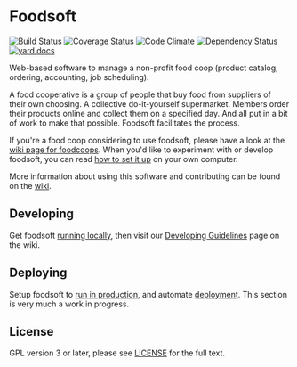 Foodsoft
=========
[![Build Status](https://travis-ci.org/foodcoops/foodsoft.png?branch=master)](https://travis-ci.org/foodcoops/foodsoft)
[![Coverage Status](https://coveralls.io/repos/foodcoops/foodsoft/badge.png?branch=master)](https://coveralls.io/r/foodcoops/foodsoft?branch=master)
[![Code Climate](https://codeclimate.com/github/foodcoops/foodsoft.png)](https://codeclimate.com/github/foodcoops/foodsoft)
[![Dependency Status](https://gemnasium.com/foodcoops/foodsoft.png)](https://gemnasium.com/foodcoops/foodsoft)
[![yard docs](http://b.repl.ca/v1/yard-docs-blue.png)](http://rubydoc.info/github/foodcoops/foodsoft/frames)

Web-based software to manage a non-profit food coop (product catalog, ordering, accounting, job scheduling).

A food cooperative is a group of people that buy food from suppliers of their own choosing. A collective do-it-yourself supermarket. Members  order their products online and collect them on a specified day. And all put in a bit of work to make that possible. Foodsoft facilitates the process.

If you're a food coop considering to use foodsoft, please have a look at the [wiki page for foodcoops](https://github.com/foodcoops/foodsoft/wiki/For-foodcoops). When you'd like to experiment with or develop foodsoft, you can read [how to set it up](https://github.com/foodcoops/foodsoft/blob/master/doc/SETUP_DEVELOPMENT.md) on your own computer.

More information about using this software and contributing can be found on the [wiki](https://github.com/foodcoops/foodsoft/wiki).


Developing
----------

Get foodsoft [running locally](https://github.com/foodcoops/foodsoft/blob/master/doc/SETUP_DEVELOPMENT.md),
then visit our [Developing Guidelines](https://github.com/foodcoops/foodsoft/wiki/Developing-Guidelines)
page on the wiki.


Deploying
---------

Setup foodsoft to [run in production](https://github.com/foodcoops/foodsoft/blob/master/doc/SETUP_PRODUCTION.md),
and automate [deployment](https://github.com/foodcoops/foodsoft/blob/master/doc/DEPLOYMENT.md). This section is
very much a work in progress.


License
-------

GPL version 3 or later, please see
[LICENSE](https://github.com/foodcoops/foodsoft/blob/master/LICENSE)
for the full text.

